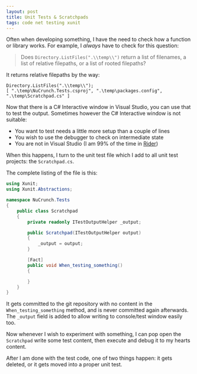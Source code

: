 ```yaml
---
layout: post
title: Unit Tests & Scratchpads
tags: code net testing xunit
---
```


Often when developing something, I have the need to check how a function or library works.  For example, I *always* have to check for this question:

> Does `Directory.ListFiles(".\\temp\\")` return a list of filenames, a list of relative filepaths, or a list of rooted filepaths?

It returns relative filepaths by the way:

```
Directory.ListFiles(".\\temp\\");
[ ".\temp\NuCrunch.Tests.csproj", ".\temp\packages.config", ".\temp\Scratchpad.cs" ]
```

Now that there is a C# Interactive window in Visual Studio, you can use that to test the output.  Sometimes however the C# Interactive window is not suitable:

* You want to test needs a little more setup than a couple of lines
* You wish to use the debugger to check on intermediate state
* You are not in Visual Studio (I am 99% of the time in [Rider](https://www.jetbrains.com/rider/))

When this happens, I turn to the unit test file which I add to all unit test projects:  the `Scratchpad.cs`.

The complete listing of the file is this:

```csharp
using Xunit;
using Xunit.Abstractions;

namespace NuCrunch.Tests
{
	public class Scratchpad
	{
		private readonly ITestOutputHelper _output;

		public Scratchpad(ITestOutputHelper output)
		{
			_output = output;
		}

		[Fact]
		public void When_testing_something()
		{

		}
	}
}
```

It gets committed to the git repository with no content in the `When_testing_something` method, and is never committed again afterwards.  The `_output` field is added to allow writing to console/test window easily too.

Now whenever I wish to experiment with something, I can pop open the `Scratchpad` write some test content, then execute and debug it to my hearts content.  

After I am done with the test code, one of two things happen:  it gets deleted, or it gets moved into a proper unit test.
